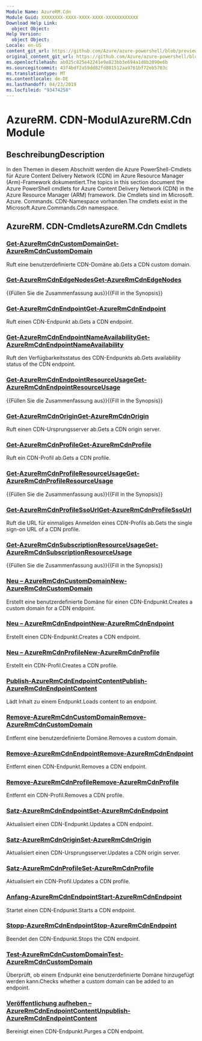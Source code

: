 ```yaml
---
Module Name: AzureRM.Cdn
Module Guid: XXXXXXXX-XXXX-XXXX-XXXX-XXXXXXXXXXXX
Download Help Link:
  object Object: 
Help Version:
  object Object: 
Locale: en-US
content_git_url: https://github.com/Azure/azure-powershell/blob/preview/src/ResourceManager/Cdn/Commands.Cdn/help/AzureRM.Cdn.md
original_content_git_url: https://github.com/Azure/azure-powershell/blob/preview/src/ResourceManager/Cdn/Commands.Cdn/help/AzureRM.Cdn.md
ms.openlocfilehash: ab025c825e42241e9e823bb3e694a1d8b2090e6b
ms.sourcegitcommit: 43f4bdf2a59dd82fd881512aa9761bf72eb5703c
ms.translationtype: MT
ms.contentlocale: de-DE
ms.lasthandoff: 04/23/2019
ms.locfileid: "93474258"
---
```

# <span data-ttu-id="a2010-101">AzureRM. CDN-Modul</span><span class="sxs-lookup"><span data-stu-id="a2010-101">AzureRM.Cdn Module</span></span>
## <span data-ttu-id="a2010-102">Beschreibung</span><span class="sxs-lookup"><span data-stu-id="a2010-102">Description</span></span>
<span data-ttu-id="a2010-103">In den Themen in diesem Abschnitt werden die Azure PowerShell-Cmdlets für Azure Content Delivery Network (CDN) im Azure Resource Manager (Arm)-Framework dokumentiert.</span><span class="sxs-lookup"><span data-stu-id="a2010-103">The topics in this section document the Azure PowerShell cmdlets for Azure Content Delivery Network (CDN) in the Azure Resource Manager (ARM) framework.</span></span> <span data-ttu-id="a2010-104">Die Cmdlets sind im Microsoft. Azure. Commands. CDN-Namespace vorhanden.</span><span class="sxs-lookup"><span data-stu-id="a2010-104">The cmdlets exist in the Microsoft.Azure.Commands.Cdn namespace.</span></span>

## <span data-ttu-id="a2010-105">AzureRM. CDN-Cmdlets</span><span class="sxs-lookup"><span data-stu-id="a2010-105">AzureRM.Cdn Cmdlets</span></span>
### [<span data-ttu-id="a2010-106">Get-AzureRmCdnCustomDomain</span><span class="sxs-lookup"><span data-stu-id="a2010-106">Get-AzureRmCdnCustomDomain</span></span>](Get-AzureRmCdnCustomDomain.md)
<span data-ttu-id="a2010-107">Ruft eine benutzerdefinierte CDN-Domäne ab.</span><span class="sxs-lookup"><span data-stu-id="a2010-107">Gets a CDN custom domain.</span></span>

### [<span data-ttu-id="a2010-108">Get-AzureRmCdnEdgeNodes</span><span class="sxs-lookup"><span data-stu-id="a2010-108">Get-AzureRmCdnEdgeNodes</span></span>](Get-AzureRmCdnEdgeNodes.md)
<span data-ttu-id="a2010-109">{{Füllen Sie die Zusammenfassung aus}}</span><span class="sxs-lookup"><span data-stu-id="a2010-109">{{Fill in the Synopsis}}</span></span>

### [<span data-ttu-id="a2010-110">Get-AzureRmCdnEndpoint</span><span class="sxs-lookup"><span data-stu-id="a2010-110">Get-AzureRmCdnEndpoint</span></span>](Get-AzureRmCdnEndpoint.md)
<span data-ttu-id="a2010-111">Ruft einen CDN-Endpunkt ab.</span><span class="sxs-lookup"><span data-stu-id="a2010-111">Gets a CDN endpoint.</span></span>

### [<span data-ttu-id="a2010-112">Get-AzureRmCdnEndpointNameAvailability</span><span class="sxs-lookup"><span data-stu-id="a2010-112">Get-AzureRmCdnEndpointNameAvailability</span></span>](Get-AzureRmCdnEndpointNameAvailability.md)
<span data-ttu-id="a2010-113">Ruft den Verfügbarkeitsstatus des CDN-Endpunkts ab.</span><span class="sxs-lookup"><span data-stu-id="a2010-113">Gets availability status of the CDN endpoint.</span></span>

### [<span data-ttu-id="a2010-114">Get-AzureRmCdnEndpointResourceUsage</span><span class="sxs-lookup"><span data-stu-id="a2010-114">Get-AzureRmCdnEndpointResourceUsage</span></span>](Get-AzureRmCdnEndpointResourceUsage.md)
<span data-ttu-id="a2010-115">{{Füllen Sie die Zusammenfassung aus}}</span><span class="sxs-lookup"><span data-stu-id="a2010-115">{{Fill in the Synopsis}}</span></span>

### [<span data-ttu-id="a2010-116">Get-AzureRmCdnOrigin</span><span class="sxs-lookup"><span data-stu-id="a2010-116">Get-AzureRmCdnOrigin</span></span>](Get-AzureRmCdnOrigin.md)
<span data-ttu-id="a2010-117">Ruft einen CDN-Ursprungsserver ab.</span><span class="sxs-lookup"><span data-stu-id="a2010-117">Gets a CDN origin server.</span></span>

### [<span data-ttu-id="a2010-118">Get-AzureRmCdnProfile</span><span class="sxs-lookup"><span data-stu-id="a2010-118">Get-AzureRmCdnProfile</span></span>](Get-AzureRmCdnProfile.md)
<span data-ttu-id="a2010-119">Ruft ein CDN-Profil ab.</span><span class="sxs-lookup"><span data-stu-id="a2010-119">Gets a CDN profile.</span></span>

### [<span data-ttu-id="a2010-120">Get-AzureRmCdnProfileResourceUsage</span><span class="sxs-lookup"><span data-stu-id="a2010-120">Get-AzureRmCdnProfileResourceUsage</span></span>](Get-AzureRmCdnProfileResourceUsage.md)
<span data-ttu-id="a2010-121">{{Füllen Sie die Zusammenfassung aus}}</span><span class="sxs-lookup"><span data-stu-id="a2010-121">{{Fill in the Synopsis}}</span></span>

### [<span data-ttu-id="a2010-122">Get-AzureRmCdnProfileSsoUrl</span><span class="sxs-lookup"><span data-stu-id="a2010-122">Get-AzureRmCdnProfileSsoUrl</span></span>](Get-AzureRmCdnProfileSsoUrl.md)
<span data-ttu-id="a2010-123">Ruft die URL für einmaliges Anmelden eines CDN-Profils ab.</span><span class="sxs-lookup"><span data-stu-id="a2010-123">Gets the single sign-on URL of a CDN profile.</span></span>

### [<span data-ttu-id="a2010-124">Get-AzureRmCdnSubscriptionResourceUsage</span><span class="sxs-lookup"><span data-stu-id="a2010-124">Get-AzureRmCdnSubscriptionResourceUsage</span></span>](Get-AzureRmCdnSubscriptionResourceUsage.md)
<span data-ttu-id="a2010-125">{{Füllen Sie die Zusammenfassung aus}}</span><span class="sxs-lookup"><span data-stu-id="a2010-125">{{Fill in the Synopsis}}</span></span>

### [<span data-ttu-id="a2010-126">Neu – AzureRmCdnCustomDomain</span><span class="sxs-lookup"><span data-stu-id="a2010-126">New-AzureRmCdnCustomDomain</span></span>](New-AzureRmCdnCustomDomain.md)
<span data-ttu-id="a2010-127">Erstellt eine benutzerdefinierte Domäne für einen CDN-Endpunkt.</span><span class="sxs-lookup"><span data-stu-id="a2010-127">Creates a custom domain for a CDN endpoint.</span></span>

### [<span data-ttu-id="a2010-128">Neu – AzureRmCdnEndpoint</span><span class="sxs-lookup"><span data-stu-id="a2010-128">New-AzureRmCdnEndpoint</span></span>](New-AzureRmCdnEndpoint.md)
<span data-ttu-id="a2010-129">Erstellt einen CDN-Endpunkt.</span><span class="sxs-lookup"><span data-stu-id="a2010-129">Creates a CDN endpoint.</span></span>

### [<span data-ttu-id="a2010-130">Neu – AzureRmCdnProfile</span><span class="sxs-lookup"><span data-stu-id="a2010-130">New-AzureRmCdnProfile</span></span>](New-AzureRmCdnProfile.md)
<span data-ttu-id="a2010-131">Erstellt ein CDN-Profil.</span><span class="sxs-lookup"><span data-stu-id="a2010-131">Creates a CDN profile.</span></span>

### [<span data-ttu-id="a2010-132">Publish-AzureRmCdnEndpointContent</span><span class="sxs-lookup"><span data-stu-id="a2010-132">Publish-AzureRmCdnEndpointContent</span></span>](Publish-AzureRmCdnEndpointContent.md)
<span data-ttu-id="a2010-133">Lädt Inhalt zu einem Endpunkt.</span><span class="sxs-lookup"><span data-stu-id="a2010-133">Loads content to an endpoint.</span></span>

### [<span data-ttu-id="a2010-134">Remove-AzureRmCdnCustomDomain</span><span class="sxs-lookup"><span data-stu-id="a2010-134">Remove-AzureRmCdnCustomDomain</span></span>](Remove-AzureRmCdnCustomDomain.md)
<span data-ttu-id="a2010-135">Entfernt eine benutzerdefinierte Domäne.</span><span class="sxs-lookup"><span data-stu-id="a2010-135">Removes a custom domain.</span></span>

### [<span data-ttu-id="a2010-136">Remove-AzureRmCdnEndpoint</span><span class="sxs-lookup"><span data-stu-id="a2010-136">Remove-AzureRmCdnEndpoint</span></span>](Remove-AzureRmCdnEndpoint.md)
<span data-ttu-id="a2010-137">Entfernt einen CDN-Endpunkt.</span><span class="sxs-lookup"><span data-stu-id="a2010-137">Removes a CDN endpoint.</span></span>

### [<span data-ttu-id="a2010-138">Remove-AzureRmCdnProfile</span><span class="sxs-lookup"><span data-stu-id="a2010-138">Remove-AzureRmCdnProfile</span></span>](Remove-AzureRmCdnProfile.md)
<span data-ttu-id="a2010-139">Entfernt ein CDN-Profil.</span><span class="sxs-lookup"><span data-stu-id="a2010-139">Removes a CDN profile.</span></span>

### [<span data-ttu-id="a2010-140">Satz-AzureRmCdnEndpoint</span><span class="sxs-lookup"><span data-stu-id="a2010-140">Set-AzureRmCdnEndpoint</span></span>](Set-AzureRmCdnEndpoint.md)
<span data-ttu-id="a2010-141">Aktualisiert einen CDN-Endpunkt.</span><span class="sxs-lookup"><span data-stu-id="a2010-141">Updates a CDN endpoint.</span></span>

### [<span data-ttu-id="a2010-142">Satz-AzureRmCdnOrigin</span><span class="sxs-lookup"><span data-stu-id="a2010-142">Set-AzureRmCdnOrigin</span></span>](Set-AzureRmCdnOrigin.md)
<span data-ttu-id="a2010-143">Aktualisiert einen CDN-Ursprungsserver.</span><span class="sxs-lookup"><span data-stu-id="a2010-143">Updates a CDN origin server.</span></span>

### [<span data-ttu-id="a2010-144">Satz-AzureRmCdnProfile</span><span class="sxs-lookup"><span data-stu-id="a2010-144">Set-AzureRmCdnProfile</span></span>](Set-AzureRmCdnProfile.md)
<span data-ttu-id="a2010-145">Aktualisiert ein CDN-Profil.</span><span class="sxs-lookup"><span data-stu-id="a2010-145">Updates a CDN profile.</span></span>

### [<span data-ttu-id="a2010-146">Anfang-AzureRmCdnEndpoint</span><span class="sxs-lookup"><span data-stu-id="a2010-146">Start-AzureRmCdnEndpoint</span></span>](Start-AzureRmCdnEndpoint.md)
<span data-ttu-id="a2010-147">Startet einen CDN-Endpunkt.</span><span class="sxs-lookup"><span data-stu-id="a2010-147">Starts a CDN endpoint.</span></span>

### [<span data-ttu-id="a2010-148">Stopp-AzureRmCdnEndpoint</span><span class="sxs-lookup"><span data-stu-id="a2010-148">Stop-AzureRmCdnEndpoint</span></span>](Stop-AzureRmCdnEndpoint.md)
<span data-ttu-id="a2010-149">Beendet den CDN-Endpunkt.</span><span class="sxs-lookup"><span data-stu-id="a2010-149">Stops the CDN endpoint.</span></span>

### [<span data-ttu-id="a2010-150">Test-AzureRmCdnCustomDomain</span><span class="sxs-lookup"><span data-stu-id="a2010-150">Test-AzureRmCdnCustomDomain</span></span>](Test-AzureRmCdnCustomDomain.md)
<span data-ttu-id="a2010-151">Überprüft, ob einem Endpunkt eine benutzerdefinierte Domäne hinzugefügt werden kann.</span><span class="sxs-lookup"><span data-stu-id="a2010-151">Checks whether a custom domain can be added to an endpoint.</span></span>

### [<span data-ttu-id="a2010-152">Veröffentlichung aufheben – AzureRmCdnEndpointContent</span><span class="sxs-lookup"><span data-stu-id="a2010-152">Unpublish-AzureRmCdnEndpointContent</span></span>](Unpublish-AzureRmCdnEndpointContent.md)
<span data-ttu-id="a2010-153">Bereinigt einen CDN-Endpunkt.</span><span class="sxs-lookup"><span data-stu-id="a2010-153">Purges a CDN endpoint.</span></span>

